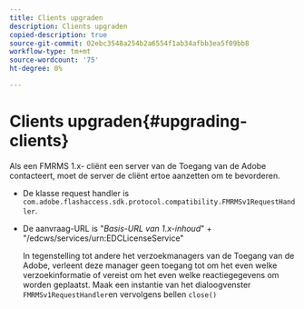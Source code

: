 ```yaml
---
title: Clients upgraden
description: Clients upgraden
copied-description: true
source-git-commit: 02ebc3548a254b2a6554f1ab34afbb3ea5f09bb8
workflow-type: tm+mt
source-wordcount: '75'
ht-degree: 0%

---
```


# Clients upgraden{#upgrading-clients}

Als een FMRMS 1.x- cliënt een server van de Toegang van de Adobe contacteert, moet de server de cliënt ertoe aanzetten om te bevorderen.

* De klasse request handler is `com.adobe.flashaccess.sdk.protocol.compatibility.FMRMSv1RequestHandler`.
* De aanvraag-URL is &quot;*Basis-URL van 1.x-inhoud*&quot; + &quot;/edcws/services/urn:EDCLicenseService&quot;

  In tegenstelling tot andere het verzoekmanagers van de Toegang van de Adobe, verleent deze manager geen toegang tot om het even welke verzoekinformatie of vereist om het even welke reactiegegevens om worden geplaatst. Maak een instantie van het dialoogvenster `FMRMSv1RequestHandler`en vervolgens bellen `close()`
